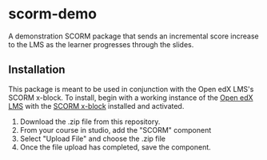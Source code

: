 # scorm-demo
A demonstration SCORM package that sends an incremental score increase to the LMS as the learner progresses through the slides. 

## Installation
This package is meant to be used in conjunction with the Open edX LMS's SCORM x-block. To install, begin with a working instance of the [Open edX LMS](https://docs.tutor.overhang.io/install.html) with the [SCORM x-block](https://github.com/overhangio/openedx-scorm-xblock#installation) installed and activated. 
1. Download the .zip file from this repository.
2. From your course in studio, add the "SCORM" component
3. Select "Upload File" and choose the .zip file
4. Once the file upload has completed, save the component. 
